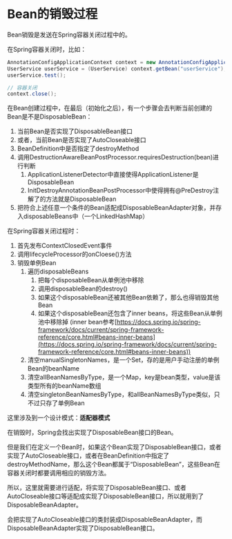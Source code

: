 # Bean的销毁过程


Bean销毁是发送在Spring容器关闭过程中的。

在Spring容器关闭时，比如：
```java
AnnotationConfigApplicationContext context = new AnnotationConfigApplicationContext(AppConfig.class);
UserService userService = (UserService) context.getBean("userService");
userService.test();

// 容器关闭
context.close();
```


在Bean创建过程中，在最后（初始化之后），有一个步骤会去判断当前创建的Bean是不是DisposableBean：

1. 当前Bean是否实现了DisposableBean接口
1. 或者，当前Bean是否实现了AutoCloseable接口
1. BeanDefinition中是否指定了destroyMethod
1. 调用DestructionAwareBeanPostProcessor.requiresDestruction(bean)进行判断
   1. ApplicationListenerDetector中直接使得ApplicationListener是DisposableBean
   1. InitDestroyAnnotationBeanPostProcessor中使得拥有@PreDestroy注解了的方法就是DisposableBean
5. 把符合上述任意一个条件的Bean适配成DisposableBeanAdapter对象，并存入disposableBeans中（一个LinkedHashMap）

在Spring容器关闭过程时：

1. 首先发布ContextClosedEvent事件
1. 调用lifecycleProcessor的onCloese()方法
1. 销毁单例Bean
   1. 遍历disposableBeans
      1. 把每个disposableBean从单例池中移除
      1. 调用disposableBean的destroy()
      1. 如果这个disposableBean还被其他Bean依赖了，那么也得销毁其他Bean
      1. 如果这个disposableBean还包含了inner beans，将这些Bean从单例池中移除掉 (inner bean参考[https://docs.spring.io/spring-framework/docs/current/spring-framework-reference/core.html#beans-inner-beans](https://docs.spring.io/spring-framework/docs/current/spring-framework-reference/core.html#beans-inner-beans))
   2. 清空manualSingletonNames，是一个Set，存的是用户手动注册的单例Bean的beanName
   2. 清空allBeanNamesByType，是一个Map，key是bean类型，value是该类型所有的beanName数组
   2. 清空singletonBeanNamesByType，和allBeanNamesByType类似，只不过只存了单例Bean

这里涉及到一个设计模式：**适配器模式**


在销毁时，Spring会找出实现了DisposableBean接口的Bean。

但是我们在定义一个Bean时，如果这个Bean实现了DisposableBean接口，或者实现了AutoCloseable接口，或者在BeanDefinition中指定了destroyMethodName，那么这个Bean都属于“DisposableBean”，这些Bean在容器关闭时都要调用相应的销毁方法。


所以，这里就需要进行适配，将实现了DisposableBean接口、或者AutoCloseable接口等适配成实现了DisposableBean接口，所以就用到了DisposableBeanAdapter。


会把实现了AutoCloseable接口的类封装成DisposableBeanAdapter，而DisposableBeanAdapter实现了DisposableBean接口。

